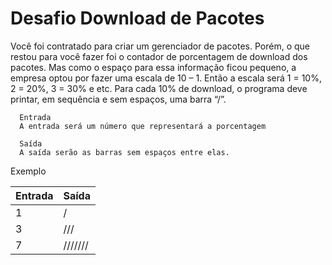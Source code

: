 
 <h1>Desafio Download de Pacotes</h1>
 Você foi contratado para criar um gerenciador de pacotes. Porém, o que restou para você fazer foi o contador de porcentagem de download dos pacotes. Mas como o espaço para essa informação ficou pequeno, a empresa optou por fazer uma escala de 10 – 1. Então a escala será 1 = 10%, 2 = 20%, 3 = 30% e etc.
 Para cada 10% de download, o programa deve printar, em sequência e sem espaços, uma barra “/”.

      Entrada
      A entrada será um número que representará a porcentagem

      Saída
      A saída serão as barras sem espaços entre elas.

 Exemplo

 | Entrada	| Saída |
|---|---|
| 1	| /	| 
| 3	| ///	|
| 7 |  /////// |
